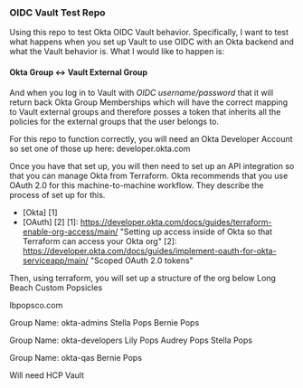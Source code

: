 ### OIDC Vault Test Repo

Using this repo to test Okta OIDC Vault behavior. Specifically, I want to test what happens when you set up Vault to use OIDC with an Okta backend and what the Vault behavior is. What I would like to happen is:

#### Okta Group <-> Vault External Group

And when you log in to Vault with *OIDC username/password* that it will return back Okta Group Memberships which will have the correct mapping to Vault external groups and therefore posses a token that inherits all the policies for the external groups that the user belongs to.

For this repo to function correctly, you will need an Okta Developer Account so set one of those up here:
developer.okta.com

Once you have that set up, you will then need to set up an API integration so that you can manage Okta from Terraform. Okta recommends that you use OAuth 2.0 for this machine-to-machine workflow. They describe the process of set up for this.

- [Okta] [1]
- [OAuth] [2]
[1]: https://developer.okta.com/docs/guides/terraform-enable-org-access/main/   "Setting up access inside of Okta so that Terraform can access your Okta org" 
[2]: https://developer.okta.com/docs/guides/implement-oauth-for-okta-serviceapp/main/   "Scoped OAuth 2.0 tokens"

Then, using terraform, you will set up a structure of the org below
Long Beach Custom Popsicles

lbpopsco.com

Group Name: okta-admins
Stella Pops
Bernie Pops

Group Name: okta-developers
Lily Pops
Audrey Pops
Stella Pops

Group Name: okta-qas
Bernie Pops



Will need HCP Vault
